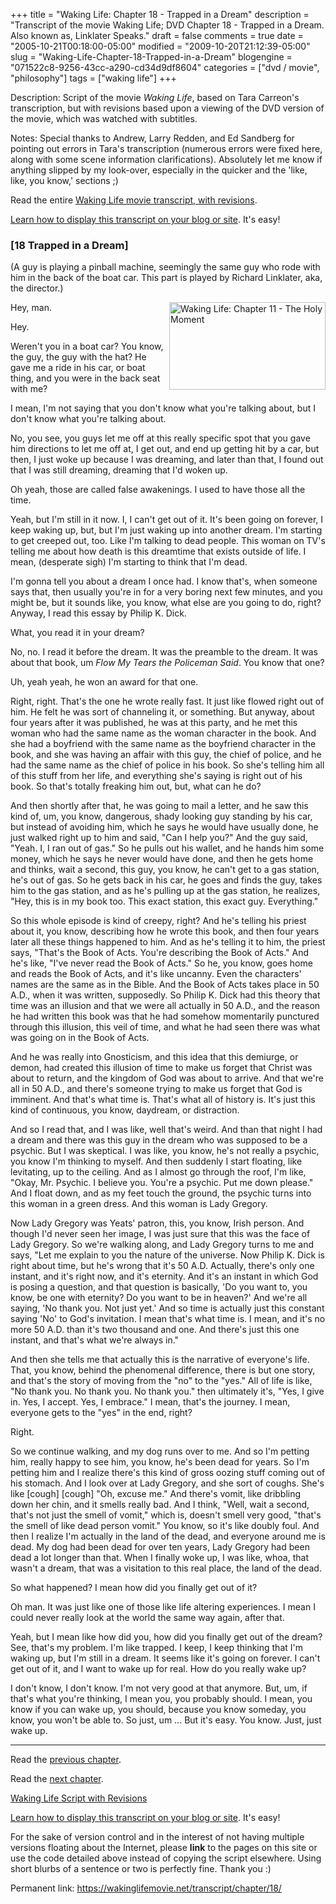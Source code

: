 +++
title = "Waking Life: Chapter 18 - Trapped in a Dream"
description = "Transcript of the movie Waking Life; DVD Chapter 18 - Trapped in a Dream. Also known as, Linklater Speaks."
draft = false
comments = true
date = "2005-10-21T00:18:00-05:00"
modified = "2009-10-20T21:12:39-05:00"
slug = "Waking-Life-Chapter-18-Trapped-in-a-Dream"
blogengine = "071522c8-9256-43cc-a290-cd34d9df8604"
categories = ["dvd / movie", "philosophy"]
tags = ["waking life"]
+++

<div class="WPArticleInfo">
<p>Description: Script of the movie <em>Waking Life</em>, based on Tara Carreon's transcription, but with revisions based upon a viewing of the DVD version of the movie, which was watched with subtitles.</p>
<p>Notes: Special thanks to Andrew, Larry Redden, and Ed Sandberg for pointing out errors in Tara's transcription (numerous errors were fixed here, along with some scene information clarifications). Absolutely let me know if anything slipped by my look-over, especially in the quicker and the 'like, like, you know,' sections ;)</p>
<p>Read the entire <a href="https://wakinglifemovie.net/">Waking Life movie transcript, with revisions</a>.</p>
<p><a href="/words/post/Display-parts-of-the-Waking-Life-Transcript-on-your-site.aspx">Learn how to display this transcript on your blog or site</a>. It's easy!</p>
</div>
<h3 class="waking_life_chapter">[<a id="eighteen" title="eighteen" name="eighteen"></a>18 Trapped in a Dream]</h3>
<p>(A guy is playing a pinball machine, seemingly the same guy who rode with him in the back of the boat car. This part is played by Richard Linklater, aka, the director.)</p>
<p><a onclick="window.open(this.href);return false;" href="http://strivinglife.com/files/images/WakingLife/WakingLife_18_1.jpg"><img src="http://strivinglife.com/files/images/WakingLife/WakingLife_18_1_t.jpg" alt="Waking Life: Chapter 11 - The Holy Moment" width="250" height="140" align="right" /></a>Hey, man.</p>
<p>Hey.</p>
<p>Weren't you in a boat car? You know, the guy, the guy with the hat? He gave me a ride in his car, or boat thing, and you were in the back seat with me?</p>
<p>I mean, I'm not saying that you don't know what you're talking about, but I don't know what you're talking about.</p>
<p>No, you see, you guys let me off at this really specific spot that you gave him directions to let me off at, I get out, and end up getting hit by a car, but then, I just woke up because I was dreaming, and later than that, I found out that I was still dreaming, dreaming that I'd woken up.</p>
<p>Oh yeah, those are called false awakenings. I used to have those all the time.</p>
<p>Yeah, but I'm still in it now. I, I can't get out of it. It's been going on forever, I keep waking up, but, but I'm just waking up into another dream. I'm starting to get creeped out, too. Like I'm talking to dead people. This woman on TV's telling me about how death is this dreamtime that exists outside of life. I mean, (desperate sigh) I'm starting to think that I'm dead.</p>
<p>I'm gonna tell you about a dream I once had. I know that's, when someone says that, then usually you're in for a very boring next few minutes, and you might be, but it sounds like, you know, what else are you going to do, right? Anyway, I read this essay by Philip K. Dick.</p>
<p>What, you read it in your dream?</p>
<p>No, no. I read it before the dream. It was the preamble to the dream. It was about that book, um <em>Flow My Tears the Policeman Said</em>. You know that one?</p>
<p>Uh, yeah yeah, he won an award for that one.</p>
<p>Right, right. That's the one he wrote really fast. It just like flowed right out of him. He felt he was sort of channeling it, or something. But anyway, about four years after it was published, he was at this party, and he met this woman who had the same name as the woman character in the book. And she had a boyfriend with the same name as the boyfriend character in the book, and she was having an affair with this guy, the chief of police, and he had the same name as the chief of police in his book. So she's telling him all of this stuff from her life, and everything she's saying is right out of his book. So that's totally freaking him out, but, what can he do?</p>
<p>And then shortly after that, he was going to mail a letter, and he saw this kind of, um, you know, dangerous, shady looking guy standing by his car, but instead of avoiding him, which he says he would have usually done, he just walked right up to him and said, "Can I help you?" And the guy said, "Yeah. I, I ran out of gas." So he pulls out his wallet, and he hands him some money, which he says he never would have done, and then he gets home and thinks, wait a second, this guy, you know, he can't get to a gas station, he's out of gas. So he gets back in his car, he goes and finds the guy, takes him to the gas station, and as he's pulling up at the gas station, he realizes, "Hey, this is in my book too. This exact station, this exact guy. Everything."</p>
<!--adsense-->
<p>So this whole episode is kind of creepy, right? And he's telling his priest about it, you know, describing how he wrote this book, and then four years later all these things happened to him. And as he's telling it to him, the priest says, "That's the Book of Acts. You're describing the Book of Acts." And he's like, "I've never read the Book of Acts." So he, you know, goes home and reads the Book of Acts, and it's like uncanny. Even the characters' names are the same as in the Bible. And the Book of Acts takes place in 50 A.D., when it was written, supposedly. So Philip K. Dick had this theory that time was an illusion and that we were all actually in 50 A.D., and the reason he had written this book was that he had somehow momentarily punctured through this illusion, this veil of time, and what he had seen there was what was going on in the Book of Acts.</p>
<p>And he was really into Gnosticism, and this idea that this demiurge, or demon, had created this illusion of time to make us forget that Christ was about to return, and the kingdom of God was about to arrive. And that we're all in 50 A.D., and there's someone trying to make us forget that God is imminent. And that's what time is. That's what all of history is. It's just this kind of continuous, you know, daydream, or distraction.</p>
<p>And so I read that, and I was like, well that's weird. And than that night I had a dream and there was this guy in the dream who was supposed to be a psychic. But I was skeptical. I was like, you know, he's not really a psychic, you know I'm thinking to myself. And then suddenly I start floating, like levitating, up to the ceiling. And as I almost go through the roof, I'm like, "Okay, Mr. Psychic. I believe you. You're a psychic. Put me down please." And I float down, and as my feet touch the ground, the psychic turns into this woman in a green dress. And this woman is Lady Gregory.</p>
<p>Now Lady Gregory was Yeats' patron, this, you know, Irish person. And though I'd never seen her image, I was just sure that this was the face of Lady Gregory. So we're walking along, and Lady Gregory turns to me and says, "Let me explain to you the nature of the universe. Now Philip K. Dick is right about time, but he's wrong that it's 50 A.D. Actually, there's only one instant, and it's right now, and it's eternity. And it's an instant in which God is posing a question, and that question is basically, 'Do you want to, you know, be one with eternity? Do you want to be in heaven?' And we're all saying, 'No thank you. Not just yet.' And so time is actually just this constant saying 'No' to God's invitation. I mean that's what time is. I mean, and it's no more 50 A.D. than it's two thousand and one. And there's just this one instant, and that's what we're always in."</p>
<p>And then she tells me that actually this is the narrative of everyone's life. That, you know, behind the phenomenal difference, there is but one story, and that's the story of moving from the "no" to the "yes." All of life is like, "No thank you. No thank you. No thank you." then ultimately it's, "Yes, I give in. Yes, I accept. Yes, I embrace." I mean, that's the journey. I mean, everyone gets to the "yes" in the end, right?</p>
<p>Right.</p>
<p>So we continue walking, and my dog runs over to me. And so I'm petting him, really happy to see him, you know, he's been dead for years. So I'm petting him and I realize there's this kind of gross oozing stuff coming out of his stomach. And I look over at Lady Gregory, and she sort of coughs. She's like [cough] [cough] "Oh, excuse me." And there's vomit, like dribbling down her chin, and it smells really bad. And I think, "Well, wait a second, that's not just the smell of vomit," which is, doesn't smell very good, "that's the smell of like dead person vomit." You know, so it's like doubly foul. And then I realize I'm actually in the land of the dead, and everyone around me is dead. My dog had been dead for over ten years, Lady Gregory had been dead a lot longer than that. When I finally woke up, I was like, whoa, that wasn't a dream, that was a visitation to this real place, the land of the dead.</p>
<p>So what happened? I mean how did you finally get out of it?</p>
<p>Oh man. It was just like one of those like life altering experiences. I mean I could never really look at the world the same way again, after that.</p>
<p>Yeah, but I mean like how did you, how did you finally get out of the dream? See, that's my problem. I'm like trapped. I keep, I keep thinking that I'm waking up, but I'm still in a dream. It seems like it's going on forever. I can't get out of it, and I want to wake up for real. How do you really wake up?</p>
<p>I don't know, I don't know. I'm not very good at that anymore. But, um, if that's what you're thinking, I mean you, you probably should. I mean, you know if you can wake up, you should, because you know someday, you know, you won't be able to. So just, um ... But it's easy. You know. Just, just wake up.</p>
<hr />
<p>Read the <a href="https://wakinglifemovie.net/transcript/chapter/17/">previous chapter</a>.</p>
<p>Read the <a href="https://wakinglifemovie.net/transcript/chapter/19/">next chapter</a>.</p>
<p><a href="https://wakinglifemovie.net/">Waking Life Script with Revisions</a></p>
<div class="tip">
<p><a href="/words/post/Display-parts-of-the-Waking-Life-Transcript-on-your-site.aspx">Learn how to display this transcript on your blog or site</a>. It's easy!</p>
<p>For the sake of version control and in the interest of not having multiple versions floating about the Internet, please <strong>link</strong> to the pages on this site or use the code detailed above instead of copying the script elsewhere. Using short blurbs of a sentence or two is perfectly fine. Thank you :)</p>
<p>Permanent link: <a href="https://wakinglifemovie.net/transcript/chapter/18/">https://wakinglifemovie.net/transcript/chapter/18/</a></p>
</div>
